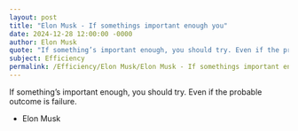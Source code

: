```yaml
---
layout: post
title: "Elon Musk - If somethings important enough you"
date: 2024-12-28 12:00:00 -0000
author: Elon Musk
quote: "If something’s important enough, you should try. Even if the probable outcome is failure."
subject: Efficiency
permalink: /Efficiency/Elon Musk/Elon Musk - If somethings important enough you
---
```


If something’s important enough, you should try. Even if the probable outcome is failure.

- Elon Musk
